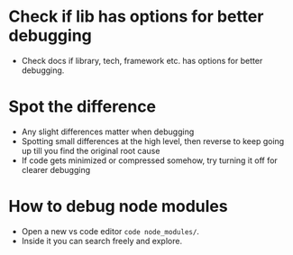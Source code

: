 # Check if lib has options for better debugging

- Check docs if library, tech, framework etc. has options for better debugging.

# Spot the difference

- Any slight differences matter when debugging
- Spotting small differences at the high level, then reverse to keep going up till you find the original root cause
- If code gets minimized or compressed somehow, try turning it off for clearer debugging

# How to debug node modules

- Open a new vs code editor `code node_modules/`.
- Inside it you can search freely and explore.
